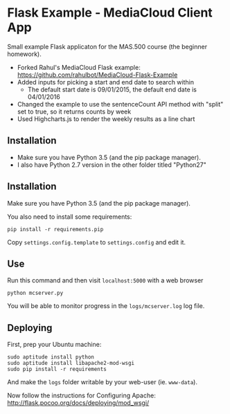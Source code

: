 Flask Example - MediaCloud Client App
=====================================

Small example Flask applicaton for the MAS.500 course (the beginner homework).
- Forked Rahul's MediaCloud Flask example: https://github.com/rahulbot/MediaCloud-Flask-Example
- Added inputs for picking a start and end date to search within 
  - The default start date is 09/01/2015, the default end date is 04/01/2016
- Changed the example to use the sentenceCount API method with "split" set to true, so it returns counts by week
- Used Highcharts.js to render the weekly results as a line chart


Installation
------------

- Make sure you have Python 3.5 (and the pip package manager).
- I also have Python 2.7 version in the other folder titled "Python27"

Installation
------------

Make sure you have Python 3.5 (and the pip package manager).

You also need to install some requirements:

```
pip install -r requirements.pip
```

Copy `settings.config.template` to `settings.config` and edit it.

Use
---

Run this command and then visit `localhost:5000` with a web browser

```
python mcserver.py
```

You will be able to monitor progress in the `logs/mcserver.log` log file.

Deploying
---------

First, prep your Ubuntu machine:
```
sudo aptitude install python
sudo aptitude install libapache2-mod-wsgi
sudo pip install -r requirements
```

And make the `logs` folder writable by your web-user (ie. `www-data`).

Now follow the instructions for Configuring Apache:
  http://flask.pocoo.org/docs/deploying/mod_wsgi/

